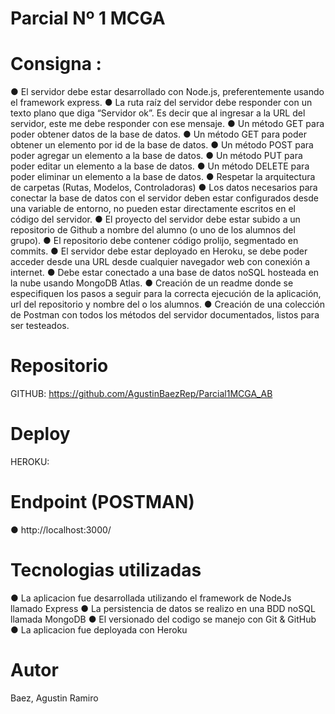 # Parcial Nº 1 MCGA

# Consigna : 
● El servidor debe estar desarrollado con Node.js, preferentemente usando el framework express.
● La ruta raíz del servidor debe responder con un texto plano que diga “Servidor ok”. Es decir que al ingresar a la URL del servidor, este me debe responder con ese mensaje.
● Un método GET para poder obtener datos de la base de datos.
● Un método GET para poder obtener un elemento por id de la base de datos.
● Un método POST para poder agregar un elemento a la base de datos.
● Un método PUT para poder editar un elemento a la base de datos.
● Un método DELETE para poder eliminar un elemento a la base de datos.
● Respetar la arquitectura de carpetas (Rutas, Modelos, Controladoras)
● Los datos necesarios para conectar la base de datos con el servidor deben estar configurados desde una variable de entorno, no pueden estar directamente escritos en el código del servidor.
● El proyecto del servidor debe estar subido a un repositorio de Github a nombre del alumno (o uno de los alumnos del grupo).
● El repositorio debe contener código prolijo, segmentado en commits.
● El servidor debe estar deployado en Heroku, se debe poder acceder desde una URL desde cualquier navegador web con conexión a internet.
● Debe estar conectado a una base de datos noSQL hosteada en la nube usando MongoDB Atlas.
● Creación de un readme donde se especifiquen los pasos a seguir para la correcta ejecución de la aplicación, url del repositorio y nombre del o los alumnos.
● Creación de una colección de Postman con todos los métodos del servidor documentados, listos para ser testeados.

# Repositorio
GITHUB: https://github.com/AgustinBaezRep/Parcial1MCGA_AB

# Deploy
HEROKU:

# Endpoint (POSTMAN)
● http://localhost:3000/


# Tecnologias utilizadas
● La aplicacion fue desarrollada utilizando el framework de NodeJs llamado Express
● La persistencia de datos se realizo en una BDD noSQL llamada MongoDB
● El versionado del codigo se manejo con Git & GitHub
● La aplicacion fue deployada con Heroku

# Autor
Baez, Agustin Ramiro